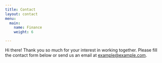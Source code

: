 ```yaml
---
title: Contact
layout: contact
menu:
  main:
    name: Finance
    weight: 6

---
```

Hi there! Thank you so much for your interest in working together. Please fill the contact form below or send us an email at [example@example.com](mailto:example@example.com).